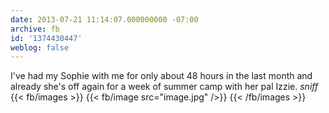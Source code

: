 ```yaml
---
date: 2013-07-21 11:14:07.000000000 -07:00
archive: fb
id: '1374430447'
weblog: false
---
```


I've had my Sophie with me for only about 48 hours in the last month and already she's off again for a week of summer camp with her pal Izzie. *sniff*
{{< fb/images >}}
{{< fb/image src="image.jpg" />}}
{{< /fb/images >}}
